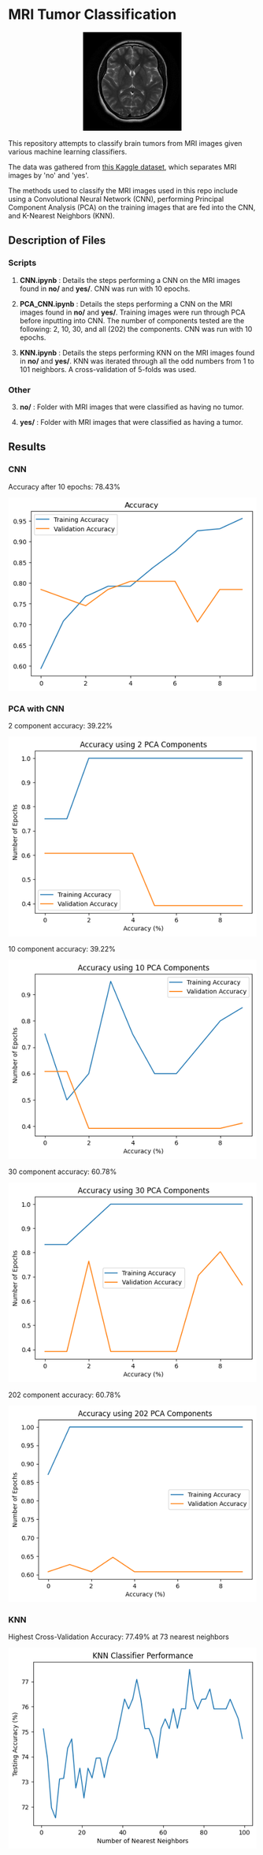 # MRI Tumor Classification

<p align="center">
<img src="./no/1%20no.jpeg" alt="MRI image" width="200"/>
</p>

This repository attempts to classify brain tumors from MRI images given various machine learning classifiers. 

The data was gathered from [this Kaggle dataset](https://www.kaggle.com/datasets/navoneel/brain-mri-images-for-brain-tumor-detection), which separates MRI images by 'no' and 'yes'. 

The methods used to classify the MRI images used in this repo include using a Convolutional Neural Network (CNN), performing Principal Component Analysis (PCA) on the training images that are fed into the CNN, and K-Nearest Neighbors (KNN). 

## Description of Files 

### Scripts
1. **CNN.ipynb** : Details the steps performing a CNN on the MRI images found in  **no/** and **yes/**. CNN was run with 10 epochs. 

2. **PCA_CNN.ipynb** : Details the steps performing a CNN on the MRI images found in **no/** and **yes/**. Training images were run through PCA before inputting into CNN. The number of components tested are the following: 2, 10, 30, and all (202) the components. CNN was run with 10 epochs. 

3. **KNN.ipynb** : Details the steps performing KNN on the MRI images found in **no/** and **yes/**. KNN was iterated through all the odd numbers from 1 to 101 neighbors. A cross-validation of 5-folds was used.

### Other
3. **no/** : Folder with MRI images that were classified as having no tumor. 

4. **yes/** : Folder with MRI images that were classified as having a tumor. 


## Results

### CNN
Accuracy after 10 epochs: 78.43%

![alt text](CNN.png "CNN")

### PCA with CNN
2 component accuracy: 39.22%

![alt text](PCA_CNN2.png "PCA_CNN2")

10 component accuracy: 39.22%

![alt text](PCA_CNN10.png "PCA_CNN10")

30 component accuracy: 60.78%

![alt text](PCA_CNN30.png "PCA_CNN30")

202 component accuracy: 60.78%

![alt text](PCA_CNN202.png "PCA_CNN202")

### KNN
Highest Cross-Validation Accuracy: 77.49% at 73 nearest neighbors

![alt text](KNN.png "KNN")

